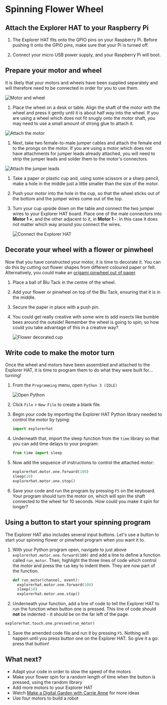 # Spinning Flower Wheel

## Attach the Explorer HAT to your Raspberry Pi

1. The Explorer HAT fits onto the GPIO pins on your Raspberry Pi. Before pushing it onto the GPIO pins, make sure that your Pi is turned off.

1. Connect your micro USB power supply, and your Raspberry Pi will boot.

## Prepare your motor and wheel

It is likely that your motors and wheels have been supplied separately and will therefore need to be connected in order for you to use them.

  ![Motor and wheel](images/components.png)

1. Place the wheel on a desk or table. Align the shaft of the motor with the wheel and press it gently until it is about half way into the wheel. If you are using a wheel which does not fit snugly onto the motor shaft, you may need to use a small amount of strong glue to attach it.

  ![Attach the motor](images/attach-motor.png)

1. Next, take two female-to-male jumper cables and attach the female end to the prongs on the motor. If you are using a motor which does not have attachments for jumper leads already attached, you will need to strip the jumper leads and solder them to the motor's connectors.

  ![Attach the jumper leads](images/female-jumper-motor.png)

1. Take a paper or plastic cup and, using some scissors or a sharp pencil, make a hole in the middle just a little smaller than the size of the motor.

1. Push your motor into the hole in the cup, so that the wheel sticks out of the bottom and the jumper wires come out of the top.

1. Turn your cup upside down on the table and connect the two jumper wires to your Explorer HAT board. Place one of the male connectors into **Motor 1 +**, and the other adjacent to it, in **Motor 1 -**. In this case it does not matter which way around you connect the wires.

    ![Connect the Explorer HAT](images/connect-hat.png)

## Decorate your wheel with a flower or pinwheel

Now that you have constructed your motor, it is time to decorate it. You can do this by cutting out flower shapes from different coloured paper or felt. Alternatively, you could make an [origami pinwheel out of paper](http://www.wikihow.com/Make-an-Origami-Pinwheel).

1. Place a ball of Blu Tack in the centre of the wheel.

1. Add your flower or pinwheel on top of the Blu Tack, ensuring that it is in the middle.

1. Secure the paper in place with a push pin.

1. You could get really creative with some wire to add insects like bumble bees around the outside! Remember the wheel is going to spin, so how could you take advantage of this in a creative way?

    ![Flower decorated cup](images/flower-cup.png)

## Write code to make the motor turn

Once the wheel and motors have been assembled and attached to the Explorer HAT, it is time to program them to do what they were built for... turning!

1. From the `Programming` menu, open `Python 3 (IDLE)`

    ![Open Python](images/python3-app-menu.png)

1. Click `File` > `New File` to create a blank file.

1. Begin your code by importing the Explorer HAT Python library needed to control the motor by typing:

    ```python
    import explorerhat
    ```

1. Underneath that, import the sleep function from the `time` library so that you can add time delays to your program:

    ```python
    from time import sleep
    ```

1. Now add the sequence of instructions to control the attached motor:

    ```python
    explorerhat.motor.one.forward(100)
    sleep(10)
    explorerhat.motor.one.stop()
    ```

1. Save your code and run the program by pressing `F5` on the keyboard. Your program should turn the motor on, which will spin the shaft connected to the wheel for 10 seconds. How could you make it spin for longer?

## Using a button to start your spinning program

The Explorer HAT also includes several input buttons. Let's use a button to start your spinning flower or pinwheel program when you want it to.

1. With your Python program open, navigate to just above `explorerhat.motor.one.forward(100)` and add a line to define a function called `run_motor`. Then, highlight the three lines of code which control the motor and press the `tab` key to indent them. They are now part of the function.

    ```python
    def run_motor(channel, event):
      explorerhat.motor.one.forward(100)
      sleep(10)
      explorerhat.motor.one.stop()
    ```
1. Underneath your function, add a line of code to tell the Explorer HAT to run the function when button one is pressed. This line of code should **not** be indented - it should be on the far left of the page.

  ```python
  explorerhat.touch.one.pressed(run_motor)
  ```

1. Save the amended code file and run it by pressing `F5`. Nothing will happen until you press button one on the Explorer HAT. So give it a go: press that  button!

## What next?

- Adapt your code in order to slow the speed of the motors
- Make your flower spin for a random length of time when the button is pressed, using the random library
- Add more motors to your Explorer HAT
- Watch [Make a Digital Garden with Carrie Anne](https://www.youtube.com/watch?v=4Fs7y7gZIag) for more ideas
- Use four motors to build a robot
